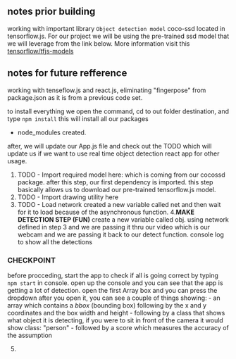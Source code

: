 ## notes prior building

working with important library `Object detection model` coco-ssd located in tensorflow.js. For our project we will be using the pre-trained
ssd model that we will leverage from the link below.
More information visit this [tensorflow/tfjs-models](https://github.com/tensorflow/tfjs-models#readme)

## notes for future refference 

working with tenseflow.js and react.js, eliminating "fingerpose" from package.json as it is from a previous code set.

to install everything we open the command, cd to out folder destination, and type `npm install` this will install all our packages

- node_modules created.

after, we will update our App.js file and check out the TODO which will update us if we want to use real time object detection react app for other usage.

1. TODO - Import required model here:
  which is coming from our cocossd package.
  after this step, our first dependency is imported.
  this step basically allows us to download our pre-trained tensorflow.js model.
2. TODO - Import drawing utility here
3. TODO - Load network 
  created a new variable called net and then wait for it to load because of the asynchronous function.
4.**MAKE DETECTION STEP (FUN)**
  create a new variable called obj.
  using network defined in step 3 and we are passing it thru our video which is our webcam and we are passing it back to our detect function.
  console log to show all the detections
  
  ### CHECKPOINT
  before procceding, start the app to check if all is going correct by typing `npm start` in console.
  open up the console and you can see that the app is getting a lot of detection.
  open the first Array box and you can press the dropdown
  after you open it, you can see a couple of things showing:
    - an array which contains a *bbox* (bounding box) following by the x and y coordinates and the box width and height
    - following by a class that shows what object it is detecting, if you were to sit in front of the camera it would show class: "person"
    - followed by a score which measures the accuracy of the assumption
  
5. 
